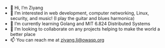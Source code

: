 - 👋 Hi, I’m Ziyang
- 👀 I’m interested in web development, computer networking, Linux, security, and music! (I play the guitar and blues harmonica)
- 🌱 I’m currently learning Golang and MIT 6.824 Distributed Systems
- 💞️ I’m looking to collaborate on any projects helping to make the world a better place
- 📫 You can reach me at ziyang.li@owasp.org

<!---
paseaf/paseaf is a ✨ special ✨ repository because its `README.md` (this file) appears on your GitHub profile.
You can click the Preview link to take a look at your changes.
--->
